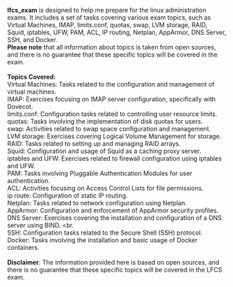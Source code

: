 <b>lfcs_exam</b> is designed to help me prepare for the linux administration exams. It includes a set of tasks covering various exam topics, such as Virtual Machines, IMAP, limits.conf, quotas, swap, LVM storage, RAID, Squid, iptables, UFW, PAM, ACL, IP routing, Netplan, AppArmor, DNS Server, SSH, and Docker.
<br>
<b>Please note</b> that all information about topics is taken from open sources, and there is no guarantee that these specific topics will be covered in the exam.
<br><br>
<b>Topics Covered:</b><br>
Virtual Machines: Tasks related to the configuration and management of virtual machines.
<br>
IMAP: Exercises focusing on IMAP server configuration, specifically with Dovecot.
<br>
limits.conf: Configuration tasks related to controlling user resource limits.
<br>
quotas: Tasks involving the implementation of disk quotas for users.
<br>
swap: Activities related to swap space configuration and management.
<br>
LVM storage: Exercises covering Logical Volume Management for storage.
<br>
RAID: Tasks related to setting up and managing RAID arrays.
<br>
Squid: Configuration and usage of Squid as a caching proxy server.
<br>
iptables and UFW: Exercises related to firewall configuration using iptables and UFW.
<br>
PAM: Tasks involving Pluggable Authentication Modules for user authentication.
<br>
ACL: Activities focusing on Access Control Lists for file permissions.
<br>
ip route: Configuration of static IP routing.
<br>
Netplan: Tasks related to network configuration using Netplan.
<br>
AppArmor: Configuration and enforcement of AppArmor security profiles.
<br>
DNS Server: Exercises covering the installation and configuration of a DNS server using BIND.
<br.
<br>
SSH: Configuration tasks related to the Secure Shell (SSH) protocol.
<br>
Docker: Tasks involving the installation and basic usage of Docker containers.
<br><br>
<b>Disclaimer</b>: The information provided here is based on open sources, and there is no guarantee that these specific topics will be covered in the LFCS exam.
